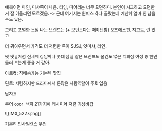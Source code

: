 예복이면 마인, 미샤쪽이 나음. 타임, 띠어리는 너무 모던하다. 본인이 시크하고 모던한거 잘 어울리면 모르겠음. -> 근데 여기서는 원피스 하나 골랐는데 예산이 얼마 안 남을 수도 있음.

그리고 포멀한 느낌 나는 브랜드는 (+ 모던보다는 페미닌함) 모조에스핀, 지고트, 린 있고

더 귀여우면서 가격도 더 저렴한 쪽이 SJSJ, 잇미샤, 라인.

윗 댓글처럼 신세계 강남이나 롯데 잠실 같은 브랜드도 물건도 많은 백화점 여성 층 한번 둘러 보는게 좋을 거 같아.

아르켓: 직배송가능 기본템 맛집

딘트: 저렴하지만 드라마에서 돈많은 사람역할이 주로 입음

남자옷

쿠어 coor  색이 21가지에 캐시미어 저렴 가성비갑

  

![[IMG_5227.png]]

기본티 인사일런스 우먼